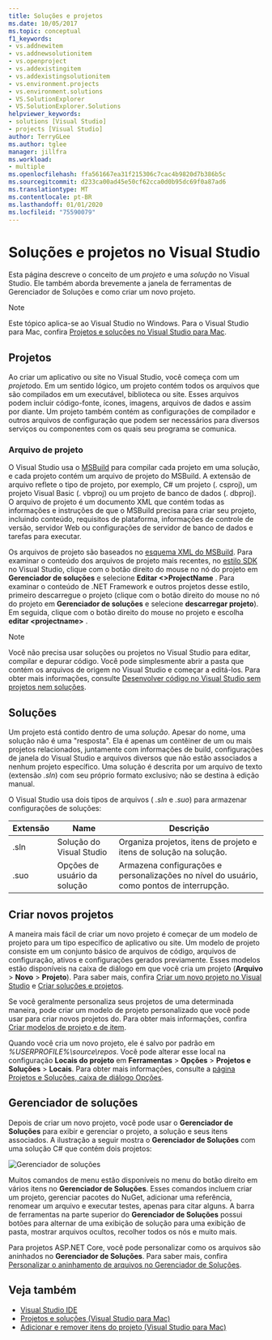 ```yaml
---
title: Soluções e projetos
ms.date: 10/05/2017
ms.topic: conceptual
f1_keywords:
- vs.addnewitem
- vs.addnewsolutionitem
- vs.openproject
- vs.addexistingitem
- vs.addexistingsolutionitem
- vs.environment.projects
- vs.environment.solutions
- VS.SolutionExplorer
- VS.SolutionExplorer.Solutions
helpviewer_keywords:
- solutions [Visual Studio]
- projects [Visual Studio]
author: TerryGLee
ms.author: tglee
manager: jillfra
ms.workload:
- multiple
ms.openlocfilehash: ffa561667ea31f215306c7cac4b9820d7b386b5c
ms.sourcegitcommit: d233ca00ad45e50cf62cca0d0b95dc69f0a87ad6
ms.translationtype: MT
ms.contentlocale: pt-BR
ms.lasthandoff: 01/01/2020
ms.locfileid: "75590079"
---
```

# <a name="solutions-and-projects-in-visual-studio"></a>Soluções e projetos no Visual Studio

Esta página descreve o conceito de um *projeto* e uma *solução* no Visual Studio. Ele também aborda brevemente a janela de ferramentas de Gerenciador de Soluções e como criar um novo projeto.

> [!NOTE]
> Este tópico aplica-se ao Visual Studio no Windows. Para o Visual Studio para Mac, confira [Projetos e soluções no Visual Studio para Mac](/visualstudio/mac/projects-and-solutions).

## <a name="projects"></a>Projetos

Ao criar um aplicativo ou site no Visual Studio, você começa com um *projeto*do. Em um sentido lógico, um projeto contém todos os arquivos que são compilados em um executável, biblioteca ou site. Esses arquivos podem incluir código-fonte, ícones, imagens, arquivos de dados e assim por diante. Um projeto também contém as configurações de compilador e outros arquivos de configuração que podem ser necessários para diversos serviços ou componentes com os quais seu programa se comunica.

### <a name="project-file"></a>Arquivo de projeto

O Visual Studio usa o [MSBuild](../msbuild/msbuild.md) para compilar cada projeto em uma solução, e cada projeto contém um arquivo de projeto do MSBuild. A extensão de arquivo reflete o tipo de projeto, por exemplo, C# um projeto (. csproj), um projeto Visual Basic (. vbproj) ou um projeto de banco de dados (. dbproj). O arquivo de projeto é um documento XML que contém todas as informações e instruções de que o MSBuild precisa para criar seu projeto, incluindo conteúdo, requisitos de plataforma, informações de controle de versão, servidor Web ou configurações de servidor de banco de dados e tarefas para executar.

Os arquivos de projeto são baseados no [esquema XML do MSBuild](../msbuild/msbuild-project-file-schema-reference.md). Para examinar o conteúdo dos arquivos de projeto mais recentes, no [estilo SDK](../msbuild/how-to-use-project-sdk.md) no Visual Studio, clique com o botão direito do mouse no nó do projeto em **Gerenciador de soluções** e selecione **Editar \<\>ProjectName** . Para examinar o conteúdo de .NET Framework e outros projetos desse estilo, primeiro descarregue o projeto (clique com o botão direito do mouse no nó do projeto em **Gerenciador de soluções** e selecione **descarregar projeto**). Em seguida, clique com o botão direito do mouse no projeto e escolha **editar \<projectname\>** .

> [!NOTE]
> Você não precisa usar soluções ou projetos no Visual Studio para editar, compilar e depurar código. Você pode simplesmente abrir a pasta que contém os arquivos de origem no Visual Studio e começar a editá-los. Para obter mais informações, consulte [Desenvolver código no Visual Studio sem projetos nem soluções](../ide/develop-code-in-visual-studio-without-projects-or-solutions.md).

## <a name="solutions"></a>Soluções

Um projeto está contido dentro de uma *solução*. Apesar do nome, uma solução não é uma "resposta". Ela é apenas um contêiner de um ou mais projetos relacionados, juntamente com informações de build, configurações de janela do Visual Studio e arquivos diversos que não estão associados a nenhum projeto específico. Uma solução é descrita por um arquivo de texto (extensão *.sln*) com seu próprio formato exclusivo; não se destina à edição manual.

O Visual Studio usa dois tipos de arquivos ( *.sln* e *.suo*) para armazenar configurações de soluções:

|Extensão|Name|Descrição|
|---------------|----------|-----------------|
|.sln|Solução do Visual Studio|Organiza projetos, itens de projeto e itens de solução na solução.|
|.suo|Opções de usuário da solução|Armazena configurações e personalizações no nível do usuário, como pontos de interrupção.|

## <a name="create-new-projects"></a>Criar novos projetos

A maneira mais fácil de criar um novo projeto é começar de um modelo de projeto para um tipo específico de aplicativo ou site. Um modelo de projeto consiste em um conjunto básico de arquivos de código, arquivos de configuração, ativos e configurações gerados previamente. Esses modelos estão disponíveis na caixa de diálogo em que você cria um projeto (**Arquivo** > **Novo** > **Projeto**). Para saber mais, confira [Criar um novo projeto no Visual Studio](create-new-project.md) e [Criar soluções e projetos](../ide/creating-solutions-and-projects.md).

Se você geralmente personaliza seus projetos de uma determinada maneira, pode criar um modelo de projeto personalizado que você pode usar para criar novos projetos do. Para obter mais informações, confira [Criar modelos de projeto e de item](../ide/creating-project-and-item-templates.md).

Quando você cria um novo projeto, ele é salvo por padrão em *%USERPROFILE%\source\repos*. Você pode alterar esse local na configuração **Locais do projeto** em **Ferramentas** > **Opções** > **Projetos e Soluções** > **Locais**. Para obter mais informações, consulte a [página Projetos e Soluções, caixa de diálogo Opções](../ide/reference/projects-and-solutions-options-dialog-box.md).

## <a name="solution-explorer"></a>Gerenciador de soluções

Depois de criar um novo projeto, você pode usar o **Gerenciador de Soluções** para exibir e gerenciar o projeto, a solução e seus itens associados. A ilustração a seguir mostra o **Gerenciador de Soluções** com uma solução C# que contém dois projetos:

![Gerenciador de soluções](../ide/media/vs2015_solution_explorer.png)

Muitos comandos de menu estão disponíveis no menu do botão direito em vários itens no **Gerenciador de Soluções**. Esses comandos incluem criar um projeto, gerenciar pacotes do NuGet, adicionar uma referência, renomear um arquivo e executar testes, apenas para citar alguns. A barra de ferramentas na parte superior do **Gerenciador de Soluções** possui botões para alternar de uma exibição de solução para uma exibição de pasta, mostrar arquivos ocultos, recolher todos os nós e muito mais.

Para projetos ASP.NET Core, você pode personalizar como os arquivos são aninhados no **Gerenciador de Soluções**. Para saber mais, confira [Personalizar o aninhamento de arquivos no Gerenciador de Soluções](file-nesting-solution-explorer.md).

## <a name="see-also"></a>Veja também

- [Visual Studio IDE](../get-started/visual-studio-ide.md)
- [Projetos e soluções (Visual Studio para Mac)](/visualstudio/mac/projects-and-solutions)
- [Adicionar e remover itens do projeto (Visual Studio para Mac)](/visualstudio/mac/add-and-remove-project-items)
